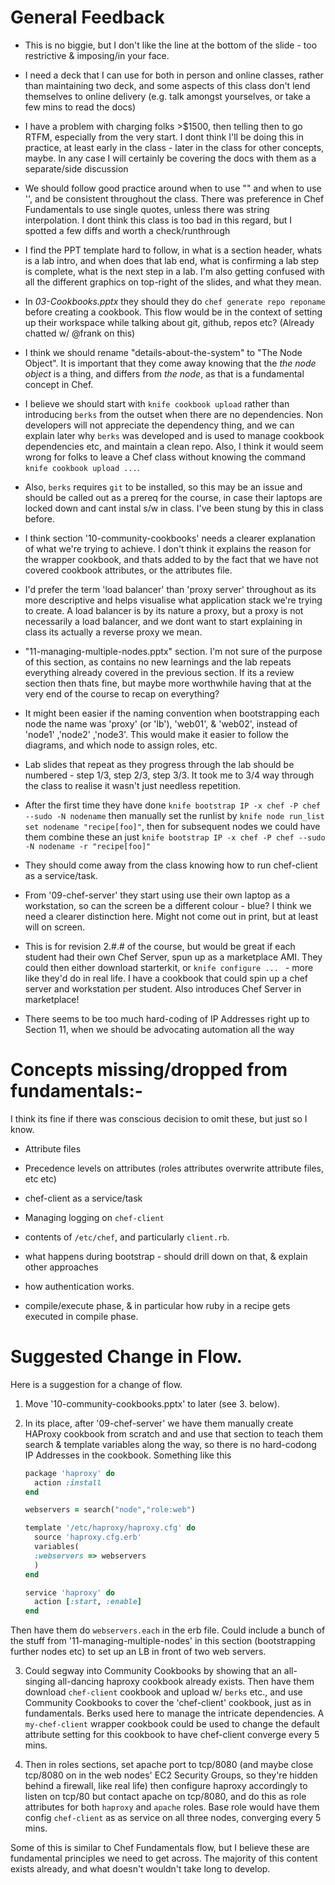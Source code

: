 # General Feedback

- This is no biggie, but I don't like the line at the bottom of the slide - too restrictive & imposing/in your face.

- I need a deck that I can use for both in person and online classes, rather than maintaining two deck, and some aspects of this class don't lend themselves to online delivery (e.g. talk amongst yourselves, or take a few mins to read the docs)

- I have a problem with charging folks >$1500, then telling then to go RTFM, especially from the very start.  I dont think I'll be doing this in practice, at least early in the class - later in the class for other concepts, maybe.  In any case I will certainly be covering the docs with them as a separate/side discussion

- We should follow good practice around when to use "" and when to use '', and be consistent throughout the class.  There was preference in Chef Fundamentals to use single quotes, unless there was string interpolation. I dont think this class is too bad in this regard, but I spotted a few diffs and worth a check/runthrough

- I find the PPT template hard to follow, in what is a section header, whats is a lab intro, and when does that lab end, what is confirming a lab step is complete, what is the next step in a lab. I'm also getting confused with all the different graphics on top-right of the slides, and what they mean.

- In _03-Cookbooks.pptx_ they should they do `chef generate repo reponame` before creating a cookbook. This flow would be in the context of setting up their workspace while talking about git, github, repos etc? (Already chatted w/ @frank on this)

- I think we should rename "details-about-the-system" to "The Node Object".  It is important that they come away knowing that the _the node object_ is a thing, and differs from _the node_, as that is a fundamental concept in Chef.

- I believe we should start with `knife cookbook upload` rather than introducing `berks` from the outset when there are no dependencies. Non developers will not appreciate the dependency thing, and we can explain later why `berks` was developed and is used to manage cookbook dependencies etc, and maintain a clean repo.  Also, I think it would seem wrong for folks to leave a Chef class without knowing the command `knife cookbook upload ...`.

- Also, `berks` requires `git` to be installed, so this may be an issue and should be called out as a prereq for the course, in case their laptops are locked down and cant instal s/w in class.  I've been stung by this in class before.

- I think section '10-community-cookbooks' needs a clearer explanation of what we're trying to achieve. I don't think it explains the reason for the wrapper cookbook, and thats added to by the fact that we have not covered cookbook attributes, or the attributes file.

- I'd prefer the term 'load balancer' than 'proxy server' throughout as its more descriptive and helps visualise what application stack we're trying to create.  A load balancer is by its nature a proxy, but a proxy is not necessarily a load balancer, and we dont want to start explaining in class its actually a reverse proxy we mean.

- "11-managing-multiple-nodes.pptx" section. I'm not sure of the purpose of this section, as contains no new learnings and the lab repeats everything already covered in the previous section.  If its a review section then thats fine, but maybe more worthwhile having that at the very end of the course to recap on everything?

- It might been easier if the naming convention when bootstrapping each node the name was 'proxy' (or 'lb'), 'web01', & 'web02', instead of 'node1' ,'node2' ,'node3'.  This would make it easier to follow the diagrams, and which node to assign roles, etc.

- Lab slides that repeat as they progress through the lab should be numbered - step 1/3, step 2/3, step 3/3.  It took me to 3/4 way through the class to realise it wasn't just needless repetition.

- After the first time they have done `knife bootstrap IP -x chef -P chef --sudo -N nodename` then manually set the runlist by `knife node run_list set nodename "recipe[foo]"`, then for subsequent nodes we could have them combine these an just `knife bootstrap IP -x chef -P chef --sudo -N nodename -r "recipe[foo]"`

- They should come away from the class knowing how to run chef-client as a service/task.

- From '09-chef-server' they start using use their own laptop as a workstation, so can the screen be a different colour - blue? I think we need a clearer distinction here.  Might not come out in print, but at least will on screen.

- This is for revision 2.#.# of the course, but would be great if each student had their own Chef Server, spun up as a marketplace AMI.  They could then either download starterkit, or `knife configure ... ` - more like they'd do in real life.  I have a cookbook that could spin up a chef server and workstation per student.  Also introduces Chef Server in marketplace!

- There seems to be too much hard-coding of IP Addresses right up to Section 11, when we should be advocating automation all the way


# Concepts missing/dropped from fundamentals:-
I think its fine if there was conscious decision to omit these, but just so I know.

- Attribute files

- Precedence levels on attributes (roles attributes overwrite attribute files, etc etc)

- chef-client as a service/task

- Managing logging on `chef-client`

- contents of `/etc/chef`, and particularly `client.rb`.

- what happens during bootstrap - should drill down on that, & explain other approaches

- how authentication works.

- compile/execute phase, & in particular how ruby in a recipe gets executed in compile phase.


# Suggested Change in Flow.
Here is a suggestion for a change of flow.

1) Move '10-community-cookbooks.pptx' to later (see 3. below).

2) In its place, after '09-chef-server' we have them manually create HAProxy cookbook from scratch and and use that section to teach them search & template variables along the way, so there is no hard-codong IP Addresses in the cookbook. Something like this

    ```ruby
    package 'haproxy' do
      action :install
    end

    webservers = search("node","role:web")

    template '/etc/haproxy/haproxy.cfg' do
      source 'haproxy.cfg.erb'
      variables(
      :webservers => webservers
      )
    end

    service 'haproxy' do
      action [:start, :enable]
    end
    ```

 Then have them do `webservers.each` in the erb file.  Could include a bunch of the stuff from '11-managing-multiple-nodes' in this section (bootstrapping further nodes etc) to set up an LB in front of two web servers.

3) Could segway into Community Cookbooks by showing that an all-singing all-dancing haproxy cookbook already exists. Then have them download `chef-client` cookbook and upload w/ `berks` etc., and use Community Cookbooks to cover the 'chef-client' cookbook, just as in fundamentals. Berks used here to manage the intricate dependencies.  A `my-chef-client` wrapper cookbook could be used to change the default attribute setting for this cookbook to have chef-client converge every 5 mins.

4) Then in roles sections, set apache port to tcp/8080 (and maybe close tcp/8080 on in the web nodes' EC2 Security Groups, so they're hidden behind a firewall, like real life) then configure haproxy accordingly to listen on tcp/80 but contact apache on tcp/8080, and do this as role attributes for both `haproxy` and `apache` roles. Base role would have them config `chef-client` as as service on all three nodes, converging every 5 mins.

Some of this is similar to Chef Fundamentals flow, but I believe these are fundamental principles we need to get across. The majority of this content exists already, and what doesn't wouldn't take long to develop.
